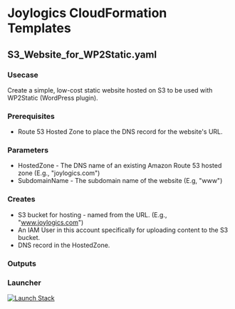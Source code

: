 # Joylogics CloudFormation Templates

## S3_Website_for_WP2Static.yaml
### Usecase
Create a simple, low-cost static website hosted on S3 to be used with WP2Static (WordPress plugin).
### Prerequisites
* Route 53 Hosted Zone to place the DNS record for the website's URL.
### Parameters
* HostedZone - The DNS name of an existing Amazon Route 53 hosted zone (E.g., "joylogics.com")
* SubdomainName - The subdomain name of the website (E.g, "www")
### Creates
* S3 bucket for hosting - named from the URL. (E.g., "www.joylogics.com")
* An IAM User in this account specifically for uploading content to the S3 bucket.
* DNS record in the HostedZone.
### Outputs
### Launcher
[![Launch Stack](https://cdn.rawgit.com/buildkite/cloudformation-launch-stack-button-svg/master/launch-stack.svg)](https://console.aws.amazon.com/cloudformation/home#/stacks/new?stackName=build-s3-website-for-wp2static&templateURL=https://jl-cloudformation.s3.us-east-1.amazonaws.com/S3_Website_for_WP2Static.yaml)

